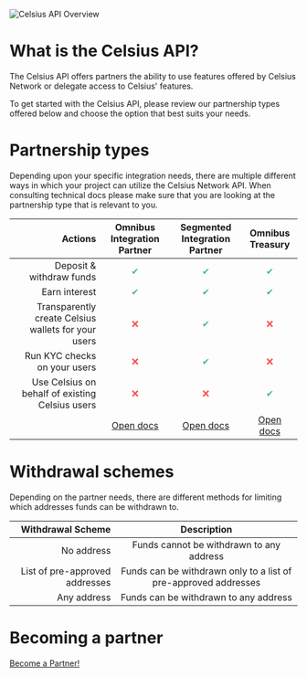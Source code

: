 ![Celsius API Overview](/assets/images/overview.svg)

# What is the Celsius API?

The Celsius API offers partners the ability to use features offered by Celsius Network or delegate access to Celsius' features.

To get started with the Celsius API, please review our partnership types offered below and choose the option that best suits your needs. 

# Partnership types

Depending upon your specific integration needs, there are multiple different ways in which your project can utilize the Celsius Network API.
When consulting technical docs please make sure that you are looking at the partnership type that is relevant to you.


| Actions | Omnibus Integration Partner | Segmented Integration Partner | Omnibus Treasury  |
| ------: | :-------------------: | :--------: | :----------: |
| Deposit & withdraw funds | <span style="color:#4FB895;">✔</span> | <span style="color:#4FB895;">✔</span> | <span style="color:#4FB895;">✔</span> |
| Earn interest | <span style="color:#4FB895;">✔</span> | <span style="color:#4FB895;">✔</span> | <span style="color:#4FB895;">✔</span> |
| Transparently create Celsius wallets for your users | <span style="color:#f85757;">❌</span> | <span style="color:#4FB895;">✔</span> | <span style="color:#f85757;">❌</span> |
| Run KYC checks on your users | <span style="color:#f85757;">❌</span> | <span style="color:#4FB895;">✔</span> | <span style="color:#f85757;">❌</span> | 
| Use Celsius on behalf of existing Celsius users | <span style="color:#f85757;">❌</span> |  <span style="color:#f85757;">❌</span> | <span style="color:#4FB895;">✔</span> |
| | [Open docs](/integration-partner.html) | [Open docs](/segmented-partner.html) | [Open docs](/omnibus-treasury.html) |

# Withdrawal schemes

Depending on the partner needs, there are different methods for limiting which addresses funds can be withdrawn to.

| Withdrawal Scheme                   | Description |
| ----------------------------------: | :---------: |
| No address                          | Funds cannot be withdrawn to any address |
| List of pre-approved addresses      | Funds can be withdrawn only to a list of pre-approved addresses |
| Any address                         | Funds can be withdrawn to any address |

# Becoming a partner

[Become a Partner!](https://celsiusnetwork.typeform.com/to/LdP21V)
